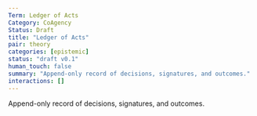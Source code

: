 ```yaml
---
Term: Ledger of Acts
Category: CoAgency
Status: Draft
title: "Ledger of Acts"
pair: theory
categories: [epistemic]
status: "draft v0.1"
human_touch: false
summary: "Append-only record of decisions, signatures, and outcomes."
interactions: []
---
```

Append-only record of decisions, signatures, and outcomes.

